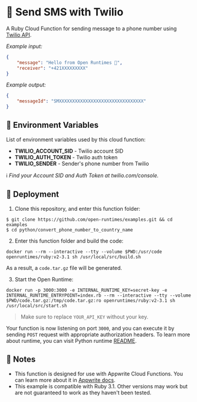 # 📱 Send SMS with Twilio

A Ruby Cloud Function for sending message to a phone number using [Twilio API](https://www.twilio.com/docs/usage/api).

_Example input:_

```json
{
    "message": "Hello from Open Runtimes 👋",
    "receiver": "+421XXXXXXXXX"
}
```

_Example output:_


```json
{
    "messageId": "SMXXXXXXXXXXXXXXXXXXXXXXXXXXXXXXXX"
}
```

## 📝 Environment Variables

List of environment variables used by this cloud function:

- **TWILIO_ACCOUNT_SID** - Twilio account SID
- **TWILIO_AUTH_TOKEN** - Twilio auth token
- **TWILIO_SENDER** - Sender's phone number from Twilio

ℹ️ _Find your Account SID and Auth Token at twilio.com/console._

## 🚀 Deployment

1. Clone this repository, and enter this function folder:

```
$ git clone https://github.com/open-runtimes/examples.git && cd examples
$ cd python/convert_phone_number_to_country_name
```

2. Enter this function folder and build the code:
```
docker run --rm --interactive --tty --volume $PWD:/usr/code openruntimes/ruby:v2-3.1 sh /usr/local/src/build.sh
```
As a result, a `code.tar.gz` file will be generated.

3. Start the Open Runtime:
```
docker run -p 3000:3000 -e INTERNAL_RUNTIME_KEY=secret-key -e INTERNAL_RUNTIME_ENTRYPOINT=index.rb --rm --interactive --tty --volume $PWD/code.tar.gz:/tmp/code.tar.gz:ro openruntimes/ruby:v2-3.1 sh /usr/local/src/start.sh
```

> Make sure to replace `YOUR_API_KEY` without your key.

Your function is now listening on port `3000`, and you can execute it by sending `POST` request with appropriate authorization headers. To learn more about runtime, you can visit Python runtime [README](https://github.com/open-runtimes/open-runtimes/tree/main/runtimes/ruby-3.1).

## 📝 Notes
 - This function is designed for use with Appwrite Cloud Functions. You can learn more about it in [Appwrite docs](https://appwrite.io/docs/functions).
 - This example is compatible with Ruby 3.1. Other versions may work but are not guaranteed to work as they haven't been tested.